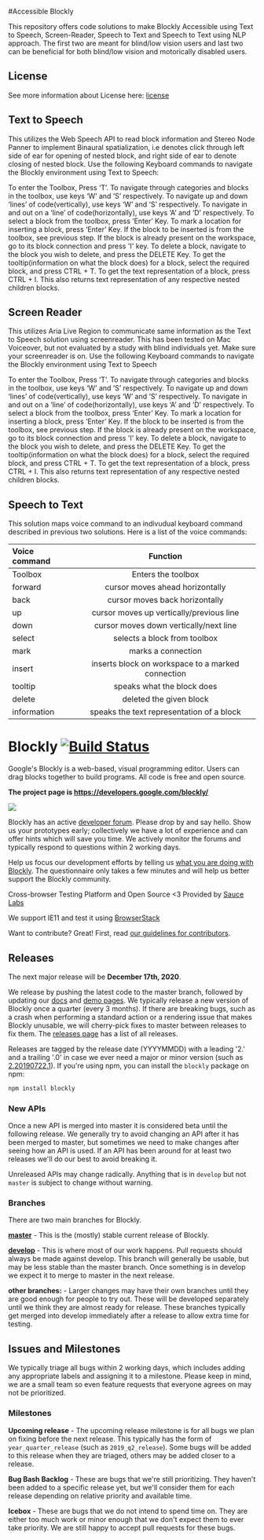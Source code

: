 #Accessible Blockly

This repository offers code solutions to make Blockly Accessible using Text to Speech, Screen-Reader, Speech to Text and Speech to Text using NLP approach. The first two are meant for blind/low vision users and last two can be beneficial for both blind/low vision and motorically disabled users. 

## License

See more information about License here: [license](https://github.com/AULEAT/Blockly-Blind-LowVision/blob/master/COPYRIGHT%20AND%20PERMISSION%20NOTICE)


## Text to Speech

This utilizes the Web Speech API to read block information and Stereo Node Panner to implement Binaural spatialization, i.e denotes click through left side of ear for opening of nested block, and right side of ear to denote closing of nested block. Use the following Keyboard commands to navigate the Blockly environment using Text to Speech:


To enter the Toolbox, Press ‘T’. To navigate through categories and blocks in the toolbox, use keys ‘W’ and ‘S’ respectively.
To navigate up and down ‘lines’ of code(vertically), use keys ‘W’ and ‘S’ respectively.
To navigate in and out on a ‘line’ of code(horizontally), use keys ‘A’ and ‘D’ respectively.
To select a block from the toolbox, press ‘Enter’ Key.
To mark a location for inserting a block, press ‘Enter’ Key. If the block to be inserted is from the toolbox, see previous step. If the block is already present on the workspace, go to its block connection and press 'I' key.
To delete a block, navigate to the block you wish to delete, and press the DELETE Key.
To get the tooltip(information on what the block does) for a block, select the required block, and press CTRL + T.
To get the text representation of a block, press CTRL + I. This also returns text representation of any respective nested children blocks.

## Screen Reader

This utilizes Aria Live Region to communicate same information as the Text to Speech solution using screenreader. This has been tested on Mac Voiceover, but not evaluated by a study with blind individuals yet. Make sure your screenreader is on. Use the following Keyboard commands to navigate the Blockly environment using Text to Speech

To enter the Toolbox, Press ‘T’. To navigate through categories and blocks in the toolbox, use keys ‘W’ and ‘S’ respectively.
To navigate up and down ‘lines’ of code(vertically), use keys ‘W’ and ‘S’ respectively.
To navigate in and out on a ‘line’ of code(horizontally), use keys ‘A’ and ‘D’ respectively.
To select a block from the toolbox, press ‘Enter’ Key.
To mark a location for inserting a block, press ‘Enter’ Key. If the block to be inserted is from the toolbox, see previous step. If the block is already present on the workspace, go to its block connection and press 'I' key.
To delete a block, navigate to the block you wish to delete, and press the DELETE Key.
To get the tooltip(information on what the block does) for a block, select the required block, and press CTRL + T.
To get the text representation of a block, press CTRL + I. This also returns text representation of any respective nested children blocks.

## Speech to Text

This solution maps voice command to an indivudual keyboard command described in previous two solutions. Here is a list of the voice commands:

| Voice command| Function                                                |
| :---         |     :---:                                               |          
| Toolbox      | Enters the toolbox                                      | 
| forward      | cursor moves ahead horizontally                         | 
| back         | cursor moves back horizontally                          | 
| up           | cursor moves up vertically/previous line                | 
| down         | cursor moves down vertically/next line                  | 
| select       | selects a block from toolbox                            | 
| mark         | marks a connection                                      | 
| insert       | inserts block on workspace to a marked connection       |
| tooltip      | speaks what the block does                              |
| delete       | deleted the given block                                 |
| information  | speaks the text representation of a block               |



# Blockly [![Build Status]( https://travis-ci.org/google/blockly.svg?branch=master)](https://travis-ci.org/google/blockly)


Google's Blockly is a web-based, visual programming editor.  Users can drag
blocks together to build programs.  All code is free and open source.

**The project page is https://developers.google.com/blockly/**

![](https://developers.google.com/blockly/images/sample.png)

Blockly has an active [developer forum](https://groups.google.com/forum/#!forum/blockly).  Please drop by and say hello. Show us your prototypes early; collectively we have a lot of experience and can offer hints which will save you time. We actively monitor the forums and typically respond to questions within 2 working days.

Help us focus our development efforts by telling us [what you are doing with
Blockly](https://developers.google.com/blockly/registration).  The questionnaire only takes
a few minutes and will help us better support the Blockly community.

Cross-browser Testing Platform and Open Source <3 Provided by [Sauce Labs](https://saucelabs.com)

We support IE11 and test it using [BrowserStack](https://browserstack.com)

Want to contribute? Great! First, read [our guidelines for contributors](https://developers.google.com/blockly/guides/modify/contributing).

## Releases

The next major release will be **December 17th, 2020**.

We release by pushing the latest code to the master branch, followed by updating our [docs](https://developers.google.com/blockly) and [demo pages](https://blockly-demo.appspot.com). We typically release a new version of Blockly once a quarter (every 3 months). If there are breaking bugs, such as a crash when performing a standard action or a rendering issue that makes Blockly unusable, we will cherry-pick fixes to master between releases to fix them. The [releases page](https://github.com/google/blockly/releases) has a list of all releases.

Releases are tagged by the release date (YYYYMMDD) with a leading '2.' and a trailing '.0' in case we ever need a major or minor version (such as [2.20190722.1](https://github.com/google/blockly/tree/2.20190722.1)). If you're using npm, you can install the ``blockly`` package on npm: 
```bash
npm install blockly
```

### New APIs

Once a new API is merged into master it is considered beta until the following release. We generally try to avoid changing an API after it has been merged to master, but sometimes we need to make changes after seeing how an API is used. If an API has been around for at least two releases we'll do our best to avoid breaking it.

Unreleased APIs may change radically. Anything that is in `develop` but not `master` is subject to change without warning.

### Branches

There are two main branches for Blockly.

**[master](https://github.com/google/blockly)** - This is the (mostly) stable current release of Blockly.

**[develop](https://github.com/google/blockly/tree/develop)** - This is where most of our work happens. Pull requests should always be made against develop. This branch will generally be usable, but may be less stable than the master branch. Once something is in develop we expect it to merge to master in the next release.

**other branches:** - Larger changes may have their own branches until they are good enough for people to try out. These will be developed separately until we think they are almost ready for release. These branches typically get merged into develop immediately after a release to allow extra time for testing.

## Issues and Milestones

We typically triage all bugs within 2 working days, which includes adding any appropriate labels and assigning it to a milestone. Please keep in mind, we are a small team so even feature requests that everyone agrees on may not be prioritized.

### Milestones

**Upcoming release** - The upcoming release milestone is for all bugs we plan on fixing before the next release. This typically has the form of `year_quarter_release` (such as `2019_q2_release`). Some bugs will be added to this release when they are triaged, others may be added closer to a release.

**Bug Bash Backlog** - These are bugs that we're still prioritizing. They haven't been added to a specific release yet, but we'll consider them for each release depending on relative priority and available time.

**Icebox** - These are bugs that we do not intend to spend time on. They are either too much work or minor enough that we don't expect them to ever take priority. We are still happy to accept pull requests for these bugs.
